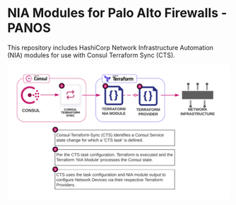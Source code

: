 # NIA Modules for Palo Alto Firewalls - PANOS

This repository includes HashiCorp Network Infrastructure Automation (NIA) modules for use with Consul Terraform Sync (CTS).

![Alt text](images/NIA-CTS-Workflow.png?raw=true "NIA Workflow")
